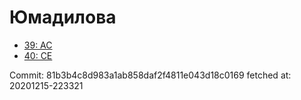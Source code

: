 # Юмадилова
- [39: AC](39.md)
- [40: CE](40.md)

Commit: 81b3b4c8d983a1ab858daf2f4811e043d18c0169
 fetched at: 20201215-223321
